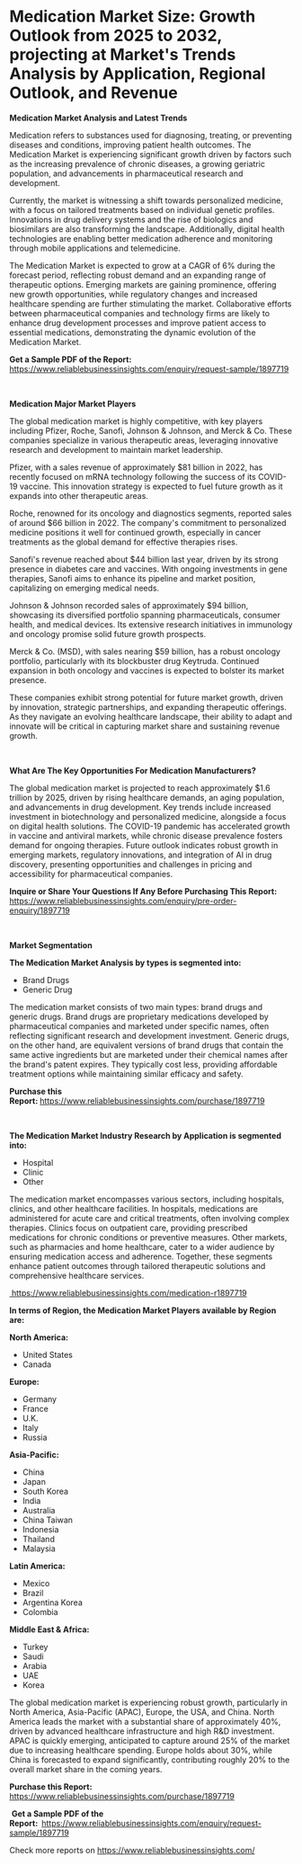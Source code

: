 <p><h1>Medication Market Size: Growth Outlook from 2025 to 2032, projecting at Market's Trends Analysis by Application, Regional Outlook, and Revenue</h1></p><p><strong>Medication Market Analysis and Latest Trends</strong></p>
<p><p>Medication refers to substances used for diagnosing, treating, or preventing diseases and conditions, improving patient health outcomes. The Medication Market is experiencing significant growth driven by factors such as the increasing prevalence of chronic diseases, a growing geriatric population, and advancements in pharmaceutical research and development. </p><p>Currently, the market is witnessing a shift towards personalized medicine, with a focus on tailored treatments based on individual genetic profiles. Innovations in drug delivery systems and the rise of biologics and biosimilars are also transforming the landscape. Additionally, digital health technologies are enabling better medication adherence and monitoring through mobile applications and telemedicine.</p><p>The Medication Market is expected to grow at a CAGR of 6% during the forecast period, reflecting robust demand and an expanding range of therapeutic options. Emerging markets are gaining prominence, offering new growth opportunities, while regulatory changes and increased healthcare spending are further stimulating the market. Collaborative efforts between pharmaceutical companies and technology firms are likely to enhance drug development processes and improve patient access to essential medications, demonstrating the dynamic evolution of the Medication Market.</p></p>
<p><strong>Get a Sample PDF of the Report:&nbsp;</strong> <a href="https://www.reliablebusinessinsights.com/enquiry/request-sample/1897719?utm_campaign=1121&utm_medium=2&utm_source=Github&utm_content=ia&utm_term=03032025&utm_id=medication">https://www.reliablebusinessinsights.com/enquiry/request-sample/1897719</a></p>
<p>&nbsp;</p>
<p><strong>Medication Major Market Players</strong></p>
<p><p>The global medication market is highly competitive, with key players including Pfizer, Roche, Sanofi, Johnson & Johnson, and Merck & Co. These companies specialize in various therapeutic areas, leveraging innovative research and development to maintain market leadership.</p><p>Pfizer, with a sales revenue of approximately $81 billion in 2022, has recently focused on mRNA technology following the success of its COVID-19 vaccine. This innovation strategy is expected to fuel future growth as it expands into other therapeutic areas.</p><p>Roche, renowned for its oncology and diagnostics segments, reported sales of around $66 billion in 2022. The company's commitment to personalized medicine positions it well for continued growth, especially in cancer treatments as the global demand for effective therapies rises.</p><p>Sanofi's revenue reached about $44 billion last year, driven by its strong presence in diabetes care and vaccines. With ongoing investments in gene therapies, Sanofi aims to enhance its pipeline and market position, capitalizing on emerging medical needs.</p><p>Johnson & Johnson recorded sales of approximately $94 billion, showcasing its diversified portfolio spanning pharmaceuticals, consumer health, and medical devices. Its extensive research initiatives in immunology and oncology promise solid future growth prospects.</p><p>Merck & Co. (MSD), with sales nearing $59 billion, has a robust oncology portfolio, particularly with its blockbuster drug Keytruda. Continued expansion in both oncology and vaccines is expected to bolster its market presence.</p><p>These companies exhibit strong potential for future market growth, driven by innovation, strategic partnerships, and expanding therapeutic offerings. As they navigate an evolving healthcare landscape, their ability to adapt and innovate will be critical in capturing market share and sustaining revenue growth.</p></p>
<p>&nbsp;</p>
<p><strong>What Are The Key Opportunities For Medication Manufacturers?</strong></p>
<p><p>The global medication market is projected to reach approximately $1.6 trillion by 2025, driven by rising healthcare demands, an aging population, and advancements in drug development. Key trends include increased investment in biotechnology and personalized medicine, alongside a focus on digital health solutions. The COVID-19 pandemic has accelerated growth in vaccine and antiviral markets, while chronic disease prevalence fosters demand for ongoing therapies. Future outlook indicates robust growth in emerging markets, regulatory innovations, and integration of AI in drug discovery, presenting opportunities and challenges in pricing and accessibility for pharmaceutical companies.</p></p>
<p><strong>Inquire or Share Your Questions If Any Before Purchasing This Report:</strong> <a href="https://www.reliablebusinessinsights.com/enquiry/pre-order-enquiry/1897719?utm_campaign=1121&utm_medium=2&utm_source=Github&utm_content=ia&utm_term=03032025&utm_id=medication">https://www.reliablebusinessinsights.com/enquiry/pre-order-enquiry/1897719</a></p>
<p>&nbsp;</p>
<p><strong>Market Segmentation</strong></p>
<p><strong>The Medication Market Analysis by types is segmented into:</strong></p>
<p><ul><li>Brand Drugs</li><li>Generic Drug</li></ul></p>
<p><p>The medication market consists of two main types: brand drugs and generic drugs. Brand drugs are proprietary medications developed by pharmaceutical companies and marketed under specific names, often reflecting significant research and development investment. Generic drugs, on the other hand, are equivalent versions of brand drugs that contain the same active ingredients but are marketed under their chemical names after the brand's patent expires. They typically cost less, providing affordable treatment options while maintaining similar efficacy and safety.</p></p>
<p><strong>Purchase this Report:&nbsp;</strong><a href="https://www.reliablebusinessinsights.com/purchase/1897719?utm_campaign=1121&utm_medium=2&utm_source=Github&utm_content=ia&utm_term=03032025&utm_id=medication">https://www.reliablebusinessinsights.com/purchase/1897719</a></p>
<p>&nbsp;</p>
<p><strong>The Medication Market Industry Research by Application is segmented into:</strong></p>
<p><ul><li>Hospital</li><li>Clinic</li><li>Other</li></ul></p>
<p><p>The medication market encompasses various sectors, including hospitals, clinics, and other healthcare facilities. In hospitals, medications are administered for acute care and critical treatments, often involving complex therapies. Clinics focus on outpatient care, providing prescribed medications for chronic conditions or preventive measures. Other markets, such as pharmacies and home healthcare, cater to a wider audience by ensuring medication access and adherence. Together, these segments enhance patient outcomes through tailored therapeutic solutions and comprehensive healthcare services.</p></p>
<p><a href="https://www.reliablebusinessinsights.com/medication-r1897719?utm_campaign=1121&utm_medium=2&utm_source=Github&utm_content=ia&utm_term=03032025&utm_id=medication">&nbsp;https://www.reliablebusinessinsights.com/medication-r1897719</a></p>
<p><strong>In terms of Region, the Medication Market Players available by Region are:</strong></p>
<p>
    <p> <strong> North America: </strong>
        <ul>
            <li>United States</li>
            <li>Canada</li>
        </ul>
        </p> 
    <p> <strong> Europe: </strong>
        <ul>
            <li>Germany</li>
            <li>France</li>
            <li>U.K.</li>
            <li>Italy</li>
            <li>Russia</li>
        </ul>
        </p> 
    <p> <strong> Asia-Pacific: </strong>
        <ul>
            <li>China</li>
            <li>Japan</li>
            <li>South Korea</li>
            <li>India</li>
            <li>Australia</li>
            <li>China Taiwan</li>
            <li>Indonesia</li>
            <li>Thailand</li>
            <li>Malaysia</li>
        </ul>
        </p> 
    <p> <strong> Latin America: </strong>
        <ul>
            <li>Mexico</li>
            <li>Brazil</li>
            <li>Argentina Korea</li>
            <li>Colombia</li>
        </ul>
        </p> 
    <p> <strong> Middle East & Africa: </strong>
        <ul>
            <li>Turkey</li>
            <li>Saudi</li>
            <li>Arabia</li>
            <li>UAE</li>
            <li>Korea</li>
        </ul>
    </p>
    </p>
<p><p>The global medication market is experiencing robust growth, particularly in North America, Asia-Pacific (APAC), Europe, the USA, and China. North America leads the market with a substantial share of approximately 40%, driven by advanced healthcare infrastructure and high R&D investment. APAC is quickly emerging, anticipated to capture around 25% of the market due to increasing healthcare spending. Europe holds about 30%, while China is forecasted to expand significantly, contributing roughly 20% to the overall market share in the coming years.</p></p>
<p><strong>Purchase this Report: </strong><a href="https://www.reliablebusinessinsights.com/purchase/1897719?utm_campaign=1121&utm_medium=2&utm_source=Github&utm_content=ia&utm_term=03032025&utm_id=medication">https://www.reliablebusinessinsights.com/purchase/1897719</a></p>
<p>&nbsp;<strong>Get a Sample PDF of the Report:&nbsp;&nbsp;</strong><a href="https://www.reliablebusinessinsights.com/enquiry/request-sample/1897719?utm_campaign=1121&utm_medium=2&utm_source=Github&utm_content=ia&utm_term=03032025&utm_id=medication">https://www.reliablebusinessinsights.com/enquiry/request-sample/1897719</a></p>
<p><strong></strong></p>
<p>Check more reports on <a href="https://www.reliablebusinessinsights.com/?utm_campaign=1121&utm_medium=2&utm_source=Github&utm_content=ia&utm_term=03032025&utm_id=medication">https://www.reliablebusinessinsights.com/</a></p>